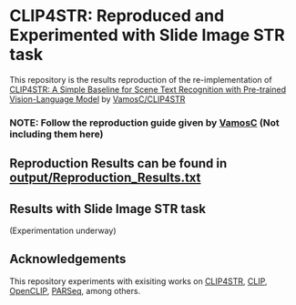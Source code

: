 
# CLIP4STR: Reproduced and Experimented with Slide Image STR task

This repository is the results reproduction of the re-implementation of [ CLIP4STR: A Simple Baseline for Scene Text Recognition with Pre-trained Vision-Language Model](https://arxiv.org/abs/2305.14014) by [VamosC/CLIP4STR](https://github.com/VamosC/CLIP4STR)


### NOTE: Follow the reproduction guide given by [VamosC](https://github.com/VamosC/CLIP4STR) (Not including them here)

## Reproduction Results can be found in [output/Reproduction_Results.txt]()

## Results with Slide Image STR task
(Experimentation underway)

## Acknowledgements
This repository experiments with exisiting works on [CLIP4STR](https://github.com/VamosC/CLIP4STR), [CLIP](https://github.com/openai/CLIP), [OpenCLIP](https://github.com/mlfoundations/open_clip), [PARSeq](https://github.com/baudm/parseq), among others.
